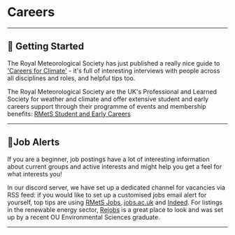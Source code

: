 # Careers 

***
## 📌 Getting Started

The Royal Meteorological Society has just published a really nice guide to ['Careers for Climate'](https://www.rmets.org/careers-climate) - it's full of interesting interviews with people across all disciplines and roles, and helpful tips too.

The Royal Meteorological Society are the UK's Professional and Learned Society for weather and climate and offer extensive student and early careers support through their programme of events and membership benefits: [RMetS Student and Early Careers](https://www.rmets.org/membership/information-for-students)

***

## 📌Job Alerts

If you are a beginner, job postings have a lot of interesting information about current groups and active interests and might help you get a feel for what interests you!

In our discord server, we have set up a dedicated channel for vacancies via RSS feed: if you would like to set up a customised jobs email alert for yourself, top tips are using [RMetS Jobs](https://jobs.rmets.org/), [jobs.ac.uk](https://www.jobs.ac.uk/) and [Indeed](https://uk.indeed.com/). For listings in the renewable energy sector, [Rejobs](https://rejobs.org/en) is a great place to look and was set up by a recent OU Environmental Sciences graduate.

***
